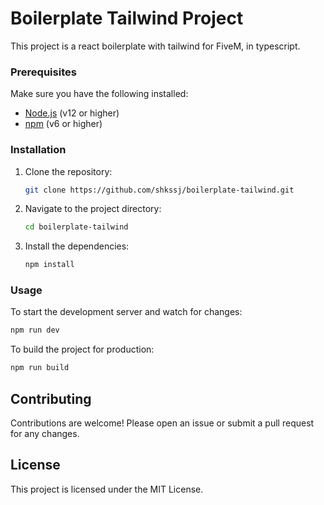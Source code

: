 # Boilerplate Tailwind Project

This project is a react boilerplate with tailwind for FiveM, in typescript.

### Prerequisites

Make sure you have the following installed:

- [Node.js](https://nodejs.org/) (v12 or higher)
- [npm](https://www.npmjs.com/) (v6 or higher)

### Installation

1. Clone the repository:
   ```sh
   git clone https://github.com/shkssj/boilerplate-tailwind.git
   ```
2. Navigate to the project directory:
   ```sh
   cd boilerplate-tailwind
   ```
3. Install the dependencies:
   ```sh
   npm install
   ```

### Usage

To start the development server and watch for changes:

```sh
npm run dev
```

To build the project for production:

```sh
npm run build
```

## Contributing

Contributions are welcome! Please open an issue or submit a pull request for any changes.

## License

This project is licensed under the MIT License.
